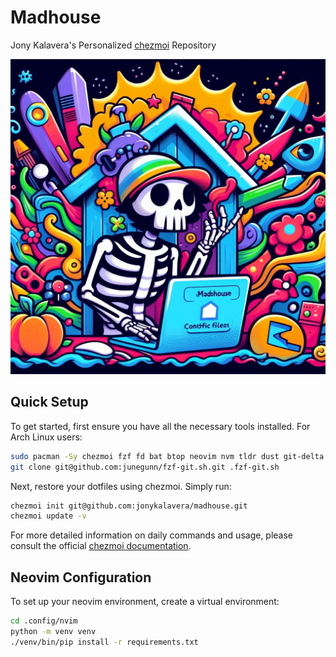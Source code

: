 # Madhouse

Jony Kalavera's Personalized [chezmoi](https://www.chezmoi.io) Repository


![Hero-banner](./Pictures/madhouse-hero-banner.jpg "Hero-banner")

## Quick Setup

To get started, first ensure you have all the necessary tools installed. For Arch Linux users:

```bash
sudo pacman -Sy chezmoi fzf fd bat btop neovim nvm tldr dust git-delta btop
git clone git@github.com:junegunn/fzf-git.sh.git .fzf-git.sh
```

Next, restore your dotfiles using chezmoi. Simply run:

```bash
chezmoi init git@github.com:jonykalavera/madhouse.git
chezmoi update -v
```

For more detailed information on daily commands and usage, please consult the official [chezmoi documentation](https://www.chezmoi.io/user-guide/command-overview/#daily-commands).

## Neovim Configuration

To set up your neovim environment, create a virtual environment:

```bash
cd .config/nvim
python -m venv venv
./venv/bin/pip install -r requirements.txt
```
